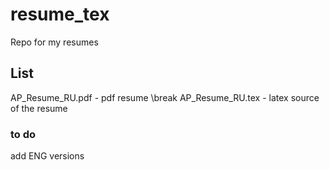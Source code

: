 # resume_tex
Repo for my resumes

## List 
AP_Resume_RU.pdf - pdf resume \break
AP_Resume_RU.tex - latex source of the resume

### to do
add ENG versions
